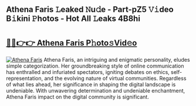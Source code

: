 ## Athena Faris 𝙻eaked 𝙽u𝚍e - Part-pZ5 𝚅𝚒deo B𝚒kini 𝙿hotos - Hot All 𝙻eaks 4B8hi

# <h2><a href="http://ld7jonz.urlbe.top/?page=Athena+Faris">🔗🔗👉👉 Athena Faris P𝚑oto𝚜Vid𝚎o</a></h2>

[![Athena Faris](https://i.imgur.com/eBuTRDB.gif)](http://ld7jonz.urlbe.top/?page=Athena+Faris)
Athena Faris, an intriguing and enigmatic personality, eludes simple categorization. Her groundbreaking style of online communication has enthralled and infuriated spectators, igniting debates on ethics, self-representation, and the evolving nature of virtual communities. Regardless of what lies ahead, her significance in shaping the digital landscape is undeniable. With unwavering determination and undeniable enchantment, Athena Faris impact on the digital community is significant.

